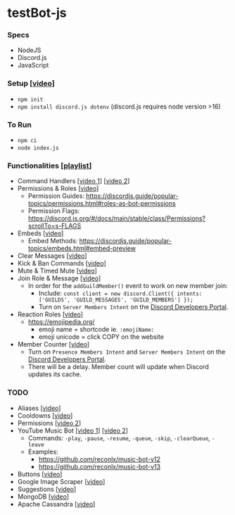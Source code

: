 # testBot-js

### Specs
- NodeJS
- Discord.js
- JavaScript

### Setup [[video](https://youtu.be/j_sD9udZnCk)]
- ```npm init```
- ```npm install discord.js dotenv``` (discord.js requires node version >16)

### To Run
- ```npm ci```
- ```node index.js```

### Functionalities [[playlist](https://www.youtube.com/playlist?list=PLbbLC0BLaGjpyzN1rg-gK4dUqbn8eJQq4)]
- Command Handlers [[video 1](https://youtu.be/nTGtiCC3iQM)] [[video 2](https://youtu.be/AUOb9_aAk7U)]
- Permissions & Roles [[video](https://youtu.be/5BArCspxauI)]
  * Permission Guides: https://discordjs.guide/popular-topics/permissions.html#roles-as-bot-permissions
  * Permission Flags: https://discord.js.org/#/docs/main/stable/class/Permissions?scrollTo=s-FLAGS
- Embeds [[video](https://youtu.be/I7eZY-SBmf8)]
  * Embed Methods: https://discordjs.guide/popular-topics/embeds.html#embed-preview
- Clear Messages [[video](https://youtu.be/INQgI-MQcj0)]
- Kick & Ban Commands [[video](https://youtu.be/LFL5BWHurR4)]
- Mute & Timed Mute [[video](https://youtu.be/PHGdIm7iHhI)]
- Join Role & Message [[video](https://youtu.be/kjw6Hl-ZYIE)]
  * In order for the `addGuildMember()` event to work on new member join:
    - Include: `const client = new discord.Client({ intents: ['GUILDS', 'GUILD_MESSAGES', 'GUILD_MEMBERS'] }); `
    - Turn on `Server Members Intent` on the [Discord Developers Portal](https://discord.com/developers/applications).
- Reaction Roles [[video](https://youtu.be/wXjsCiUjUqo)]
    - https://emojipedia.org/
      * emoji name = shortcode ie. `:emojiName:`
      * emoji unicode = click COPY on the website
- Member Counter [[video](https://youtu.be/Re20s6RVUb4)]
  * Turn on `Presence Members Intent` and `Server Members Intent` on the [Discord Developers Portal](https://discord.com/developers/applications).
  * There will be a delay. Member count will update when Discord updates its cache.

### TODO
- Aliases [[video](https://youtu.be/QBUJ3cdofqc)]
- Cooldowns [[video](https://youtu.be/WGTZgZVVclw)]
- Permissions [[video 2](https://youtu.be/xpdIzcK3v3E)]
- YouTube Music Bot [[video 1](https://youtu.be/3wJJDM7jUsk)] [[video 2](https://youtu.be/riyHsgI2IDs)]
  * Commands: `-play`, `-pause`, `-resume`, `-queue`, `-skip`, `-clearQueue`, `-leave`
  * Examples:
    - https://github.com/reconlx/music-bot-v12
    - https://github.com/reconlx/music-bot-v13
- Buttons [[video](XXX)]
- Google Image Scraper [[video](XXX)]
- Suggestions [[video](XXX)]
- MongoDB [[video](XXX)]
- Apache Cassandra [[video](XXX)]
